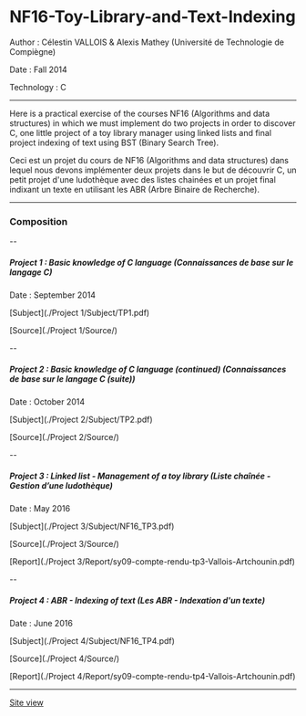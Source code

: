 # NF16-Toy-Library-and-Text-Indexing

Author :  Célestin VALLOIS & Alexis Mathey (Université de Technologie de Compiègne)

Date : Fall 2014

Technology : C

--- 

Here is a practical exercise of the courses NF16 (Algorithms and data structures) in which we must implement do two projects in order to discover C, one little project of a toy library manager using linked lists and final project indexing of text using BST (Binary Search Tree).

Ceci est un projet du cours de NF16 (Algorithms and data structures) dans lequel nous devons implémenter deux projets dans le but de découvrir C, un petit projet d'une ludothèque avec des listes chainées et un projet final indixant un texte en utilisant les ABR (Arbre Binaire de Recherche).

---

### Composition 

--

##### Project 1 : Basic knowledge of C language (Connaissances de base sur le langage C)

Date : September 2014

[Subject](./Project 1/Subject/TP1.pdf)

[Source](./Project 1/Source/)

--

##### Project 2 : Basic knowledge of C language (continued) (Connaissances de base sur le langage C (suite))

Date : October 2014

[Subject](./Project 2/Subject/TP2.pdf)

[Source](./Project 2/Source/)

--

##### Project 3 : Linked list - Management of a toy library (Liste chaînée - Gestion d’une ludothèque)

Date : May 2016

[Subject](./Project 3/Subject/NF16_TP3.pdf)

[Source](./Project 3/Source/)

[Report](./Project 3/Report/sy09-compte-rendu-tp3-Vallois-Artchounin.pdf)

--

##### Project 4 : ABR - Indexing of text (Les ABR - Indexation d'un texte)

Date : June 2016

[Subject](./Project 4/Subject/NF16_TP4.pdf)

[Source](./Project 4/Source/)

[Report](./Project 4/Report/sy09-compte-rendu-tp4-Vallois-Artchounin.pdf)

---

[Site view](https://celestinv.github.io/NF16-Toy-Library-and-Text-Indexing/)
